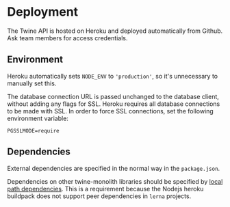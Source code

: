 # Deployment
The Twine API is hosted on Heroku and deployed automatically from Github. Ask team members for access credentials.

## Environment
Heroku automatically sets `NODE_ENV` to `'production'`, so it's unnecessary to manually set this.

The database connection URL is passed unchanged to the database client, without adding any flags for SSL. Heroku requires all database connections to be made with SSL. In order to force SSL connections, set the following environment variable:
```
PGSSLMODE=require
```

## Dependencies
External dependencies are specified in the normal way in the `package.json`.

Dependencies on other twine-monolith libraries should be specified by [local path dependencies](https://docs.npmjs.com/files/package.json#local-paths). This is a requirement because the Nodejs heroku buildpack does not support peer dependencies in `lerna` projects.
